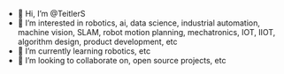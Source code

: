 - 👋 Hi, I’m @TeitlerS
- 👀 I’m interested in robotics, ai, data science, industrial automation, machine vision, SLAM, robot motion planning, mechatronics, IOT, IIOT, algorithm design, product development, etc
- 🌱 I’m currently learning robotics, etc
- 💞️ I’m looking to collaborate on, open source projects, etc

<!---
TeitlerS/TeitlerS is a ✨ special ✨ repository because its `README.md` (this file) appears on your GitHub profile.
You can click the Preview link to take a look at your changes.
--->
